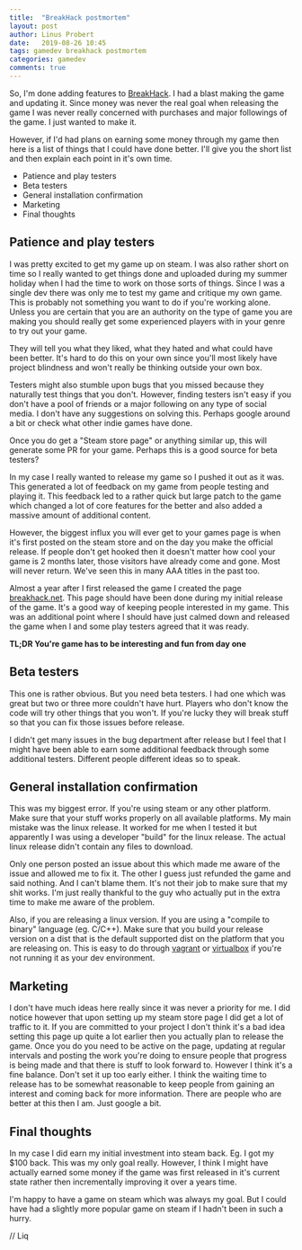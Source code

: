 ```yaml
---
title:  "BreakHack postmortem"
layout: post
author: Linus Probert
date:   2019-08-26 10:45
tags: gamedev breakhack postmortem
categories: gamedev
comments: true
---
```


So, I'm done adding features to
[BreakHack](https://store.steampowered.com/app/931040/BreakHack/).  I had a
blast making the game and updating it.  Since money was never the real goal
when releasing the game I was never really concerned with purchases and major
followings of the game. I just wanted to make it.

However, if I'd had plans on earning some money through my game then here is a
list of things that I could have done better. I'll give you the short list and
then explain each point in it's own time.

- Patience and play testers
- Beta testers
- General installation confirmation
- Marketing
- Final thoughts

## Patience and play testers
I was pretty excited to get my game up on steam. I was also rather short on
time so I really wanted to get things done and uploaded during my summer
holiday when I had the time to work on those sorts of things.  Since I was a
single dev there was only me to test my game and critique my own game. This is
probably not something you want to do if you're working alone. Unless you are
certain that you are an authority on the type of game you are making you should
really get some experienced players with in your genre to try out your game.

They will tell you what they liked, what they hated and what could have been
better. It's hard to do this on your own since you'll most likely have project
blindness and won't really be thinking outside your own box.

Testers might also stumble upon bugs that you missed because they naturally
test things that you don't. However, finding testers isn't easy if you don't
have a pool of friends or a major following on any type of social media. I
don't have any suggestions on solving this. Perhaps google around a bit or
check what other indie games have done.

Once you do get a "Steam store page" or anything similar up, this will generate
some PR for your game. Perhaps this is a good source for beta testers?

In my case I really wanted to release my game so I pushed it out as it was.
This generated a lot of feedback on my game from people testing and playing it.
This feedback led to a rather quick but large patch to the game which changed a
lot of core features for the better and also added a massive amount of
additional content.

However, the biggest influx you will ever get to your games page is when it's
first posted on the steam store and on the day you make the official release.
If people don't get hooked then it doesn't matter how cool your game is 2
months later, those visitors have already come and gone. Most will never
return. We've seen this in many AAA titles in the past too.

Almost a year after I first released the game I created the page
[breakhack.net](https://breakhack.net). This page should have been done during
my initial release of the game. It's a good way of keeping people interested in
my game. This was an additional point where I should have just calmed down and
released the game when I and some play testers agreed that it was ready.

**TL;DR You're game has to be interesting and fun from day one**

## Beta testers
This one is rather obvious. But you need beta testers. I had one which was
great but two or three more couldn't have hurt. Players who don't know the code
will try other things that you won't. If you're lucky they will break stuff so
that you can fix those issues before release.

I didn't get many issues in the bug department after release but I feel that I
might have been able to earn some additional feedback through some additional
testers. Different people different ideas so to speak.

## General installation confirmation
This was my biggest error. If you're using steam or any other platform. Make
sure that your stuff works properly on all available platforms. My main mistake
was the linux release. It worked for me when I tested it but apparently I was
using a developer "build" for the linux release. The actual linux release
didn't contain any files to download.

Only one person posted an issue about this which made me aware of the issue and
allowed me to fix it. The other I guess just refunded the game and said
nothing.  And I can't blame them. It's not their job to make sure that my shit
works. I'm just really thankful to the guy who actually put in the extra time
to make me aware of the problem.

Also, if you are releasing a linux version. If you are using a "compile to
binary" language (eg. C/C++). Make sure that you build your release version on
a dist that is the default supported dist on the platform that you are
releasing on. This is easy to do through [vagrant](https://www.vagrantup.com)
or [virtualbox](https://www.virtualbox.org) if you're not running it as your
dev environment.

## Marketing
I don't have much ideas here really since it was never a priority for me. I did
notice however that upon setting up my steam store page I did get a lot of
traffic to it.  If you are committed to your project I don't think it's a bad
idea setting this page up quite a lot earlier then you actually plan to release
the game. Once you do you need to be active on the page, updating at regular
intervals and posting the work you're doing to ensure people that progress is
being made and that there is stuff to look forward to. However I think it's a
fine balance. Don't set it up too early either. I think the waiting time to
release has to be somewhat reasonable to keep people from gaining an interest
and coming back for more information. There are people who are better at this
then I am. Just google a bit.

## Final thoughts
In my case I did earn my initial investment into steam back. Eg. I got my $100
back. This was my only goal really. However, I think I might have actually
earned some money if the game was first released in it's current state rather
then incrementally improving it over a years time.

I'm happy to have a game on steam which was always my goal. But I could have
had a slightly more popular game on steam if I hadn't been in such a hurry.

// Liq
